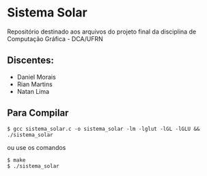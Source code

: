 # Sistema Solar
Repositório destinado aos arquivos do projeto final da disciplina de Computação Gráfica - DCA/UFRN

## Discentes:
* Daniel Morais
* Rian Martins
* Natan Lima

## Para Compilar
```
$ gcc sistema_solar.c -o sistema_solar -lm -lglut -lGL -lGLU && ./sistema_solar
```

ou use os comandos

```
$ make
$ ./sistema_solar
```

